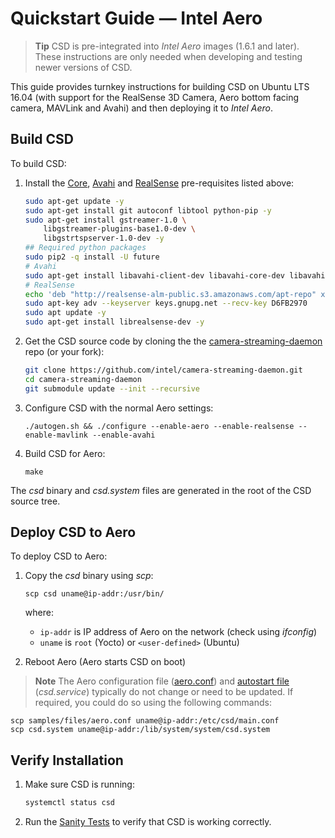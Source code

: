 # Quickstart Guide — Intel Aero

> **Tip** CSD is pre-integrated into *Intel Aero* images (1.6.1 and later). These instructions are only needed when developing and testing newer versions of CSD.

This guide provides turnkey instructions for building CSD on Ubuntu LTS 16.04 (with support for the RealSense 3D Camera, Aero bottom facing camera, MAVLink and Avahi) and then deploying it to *Intel Aero*.

## Build CSD

To build CSD:
1. Install the [Core](#core_deps), [Avahi](#avahi_deps) and [RealSense](#realsense_deps) pre-requisites listed above:
   ```sh
   sudo apt-get update -y
   sudo apt-get install git autoconf libtool python-pip -y
   sudo apt-get install gstreamer-1.0 \
       libgstreamer-plugins-base1.0-dev \
       libgstrtspserver-1.0-dev -y
   ## Required python packages
   sudo pip2 -q install -U future
   # Avahi
   sudo apt-get install libavahi-client-dev libavahi-core-dev libavahi-glib-dev -y
   # RealSense
   echo 'deb "http://realsense-alm-public.s3.amazonaws.com/apt-repo" xenial main' | sudo tee /etc/apt/sources.list.d/realsense-latest.list
   sudo apt-key adv --keyserver keys.gnupg.net --recv-key D6FB2970 
   sudo apt update -y
   sudo apt-get install librealsense-dev -y
   ```
1. Get the CSD source code by cloning the the [camera-streaming-daemon](https://github.com/intel/camera-streaming-daemon) repo (or your fork):
   ```sh
   git clone https://github.com/intel/camera-streaming-daemon.git
   cd camera-streaming-daemon
   git submodule update --init --recursive
   ```
1. Configure CSD with the normal Aero settings:
   ```
   ./autogen.sh && ./configure --enable-aero --enable-realsense --enable-mavlink --enable-avahi
   ```
1. Build CSD for Aero:
   ```
   make
   ```

The *csd* binary and *csd.system* files are generated in the root of the CSD source tree.

## Deploy CSD to Aero

To deploy CSD to Aero:

1. Copy the *csd* binary using *scp*:
   ```
   scp csd uname@ip-addr:/usr/bin/
   ```
   where:
   * `ip-addr` is IP address of Aero on the network (check using *ifconfig*)
   * `uname` is `root` (Yocto) or `<user-defined>` (Ubuntu)

1. Reboot Aero (Aero starts CSD on boot)

> **Note** The Aero configuration file ([aero.conf](https://github.com/intel/camera-streaming-daemon/blob/master/samples/files/aero.conf)) and [autostart file](../guide/autostart.md) (*csd.service*) typically do not change or need to be updated. If required, you could do so using the following commands:
  ```
  scp samples/files/aero.conf uname@ip-addr:/etc/csd/main.conf
  scp csd.system uname@ip-addr:/lib/system/system/csd.system
  ```


## Verify Installation

1. Make sure CSD is running:
   ```sh
   systemctl status csd
   ```
1. Run the [Sanity Tests](sanity_tests.md) to verify that CSD is working correctly.

